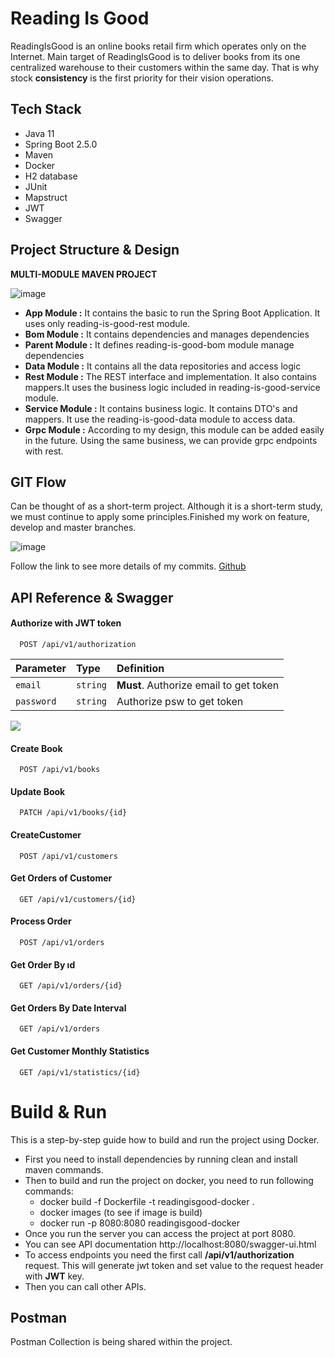 
# Reading Is Good

ReadingIsGood is an online books retail firm which operates only on the Internet. Main
target of ReadingIsGood is to deliver books from its one centralized warehouse to their
customers within the same day. That is why stock **consistency** is the first priority for their
vision operations.

## Tech Stack

* Java 11
* Spring Boot 2.5.0
* Maven
* Docker
* H2 database
* JUnit
* Mapstruct
* JWT
* Swagger

## Project Structure & Design
**MULTI-MODULE MAVEN PROJECT** 


![image](https://i.ibb.co/LRqGrgB/structure.png)

- **App Module :** It contains the basic to run the Spring Boot Application. It uses only reading-is-good-rest module.
- **Bom Module :** It contains dependencies and manages dependencies
- **Parent Module :** It defines reading-is-good-bom module manage dependencies
- **Data Module :** It contains all the data repositories and access logic
- **Rest Module :** The REST interface and implementation. It also contains mappers.It uses the business logic included in reading-is-good-service module.
- **Service Module :** It contains business logic. It contains DTO's and mappers. It use the reading-is-good-data module to access data.
- **Grpc Module :** According to my design, this module can be added easily in the future. Using the same business, we can provide grpc endpoints with rest.

## GIT Flow
Can be thought of as a short-term project. Although it is a short-term study, we must continue to apply some principles.Finished my work on feature, develop and master branches.

![image](https://i.ibb.co/V9T3xMt/gittt.png)

Follow the link to see more details of my commits. [Github][1]

## API Reference & Swagger

#### Authorize with JWT token

```http
  POST /api/v1/authorization
```
| Parameter | Type     | Definition                       |
| :-------- | :------- | :-------------------------------- |
| `email`      | `string` | **Must**. Authorize email to get token  |
| `password`      | `string` | Authorize psw to get token |



![](https://s6.gifyu.com/images/Medya2.gif)


#### Create Book

```http
  POST /api/v1/books
```

#### Update Book

```http
  PATCH /api/v1/books/{id}
```

#### CreateCustomer

```http
  POST /api/v1/customers
```

#### Get Orders of Customer

```http
  GET /api/v1/customers/{id}
```

#### Process Order
```http
  POST /api/v1/orders
```

#### Get Order By ıd
```http
  GET /api/v1/orders/{id}
```

#### Get Orders By Date Interval
```http
  GET /api/v1/orders
```

#### Get Customer Monthly Statistics
```http
  GET /api/v1/statistics/{id}
```

# Build & Run

This is a step-by-step guide how to build and run the project using Docker.

- First you need to install dependencies by running clean and install maven commands.
- Then to build and run the project on docker, you need to run following commands:
    - docker build -f Dockerfile -t readingisgood-docker .
    - docker images (to see if image is build)
    - docker run -p 8080:8080 readingisgood-docker
- Once you run the server you can access the project at port 8080.
- You can see API documentation http://localhost:8080/swagger-ui.html
- To access endpoints you need the first call <b>/api/v1/authorization</b> request. This will generate jwt token and set value to the request header with **JWT** key.
- Then you can call other APIs.


## Postman

Postman Collection is being shared within the project.

[1]: https://github.com/onurcill/readingisgood
  